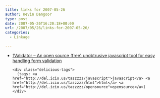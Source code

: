 ```yaml
---
title: links for 2007-05-26
author: Kevin Dangoor
type: post
date: 2007-05-26T16:20:18+00:00
url: /2007/05/26/links-for-2007-05-26/
categories:
  - Linkage

---
```

<ul class="delicious">
  <li>
    <div class="delicious-link">
      <a href="http://zend.lojcomm.com.br/fValidator/">fValidator &#8211; An open source (free) unobtrusive javascript tool for easy handling form validation</a>
    </div>
    
    <div class="delicious-tags">
      (tags: <a href="http://del.icio.us/tazzzzz/javascript">javascript</a> <a href="http://del.icio.us/tazzzzz/html">html</a> <a href="http://del.icio.us/tazzzzz/opensource">opensource</a>)
    </div>
  </li>
</ul>